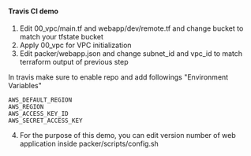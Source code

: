 #### Travis CI demo

1) Edit 00_vpc/main.tf and webapp/dev/remote.tf and change bucket to match your tfstate bucket
2) Apply 00_vpc for VPC initialization
3) Edit packer/webapp.json and change subnet_id and vpc_id to match terraform output of previous step 

In travis make sure to enable repo and add followings "Environment Variables"
```
AWS_DEFAULT_REGION
AWS_REGION
AWS_ACCESS_KEY_ID
AWS_SECRET_ACCESS_KEY
```

4) For the purpose of this demo, you can edit version number of web application inside packer/scripts/config.sh
